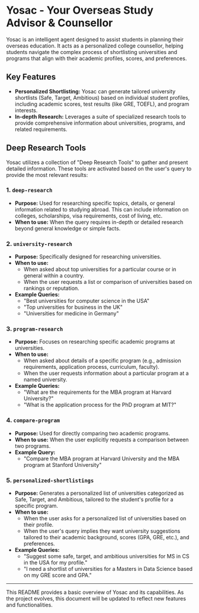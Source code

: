 # Yosac - Your Overseas Study Advisor & Counsellor

Yosac is an intelligent agent designed to assist students in planning their overseas education. It acts as a personalized college counsellor, helping students navigate the complex process of shortlisting universities and programs that align with their academic profiles, scores, and preferences.

## Key Features

-   **Personalized Shortlisting:** Yosac can generate tailored university shortlists (Safe, Target, Ambitious) based on individual student profiles, including academic scores, test results (like GRE, TOEFL), and program interests.
-   **In-depth Research:** Leverages a suite of specialized research tools to provide comprehensive information about universities, programs, and related requirements.

## Deep Research Tools

Yosac utilizes a collection of "Deep Research Tools" to gather and present detailed information. These tools are activated based on the user's query to provide the most relevant results:

### 1. `deep-research`

-   **Purpose:** Used for researching specific topics, details, or general information related to studying abroad. This can include information on colleges, scholarships, visa requirements, cost of living, etc.
-   **When to use:** When the query requires in-depth or detailed research beyond general knowledge or simple facts.

### 2. `university-research`

-   **Purpose:** Specifically designed for researching universities.
-   **When to use:**
    -   When asked about top universities for a particular course or in general within a country.
    -   When the user requests a list or comparison of universities based on rankings or reputation.
-   **Example Queries:**
    -   "Best universities for computer science in the USA"
    -   "Top universities for business in the UK"
    -   "Universities for medicine in Germany"

### 3. `program-research`

-   **Purpose:** Focuses on researching specific academic programs at universities.
-   **When to use:**
    -   When asked about details of a specific program (e.g., admission requirements, application process, curriculum, faculty).
    -   When the user requests information about a particular program at a named university.
-   **Example Queries:**
    -   "What are the requirements for the MBA program at Harvard University?"
    -   "What is the application process for the PhD program at MIT?"

### 4. `compare-program`

-   **Purpose:** Used for directly comparing two academic programs.
-   **When to use:** When the user explicitly requests a comparison between two programs.
-   **Example Query:**
    -   "Compare the MBA program at Harvard University and the MBA program at Stanford University"

### 5. `personalized-shortlistings`

-   **Purpose:** Generates a personalized list of universities categorized as Safe, Target, and Ambitious, tailored to the student's profile for a specific program.
-   **When to use:**
    -   When the user asks for a personalized list of universities based on their profile.
    -   When the user's query implies they want university suggestions tailored to their academic background, scores (GPA, GRE, etc.), and preferences.
-   **Example Queries:**
    -   "Suggest some safe, target, and ambitious universities for MS in CS in the USA for my profile."
    -   "I need a shortlist of universities for a Masters in Data Science based on my GRE score and GPA."

---

This README provides a basic overview of Yosac and its capabilities. As the project evolves, this document will be updated to reflect new features and functionalities.
